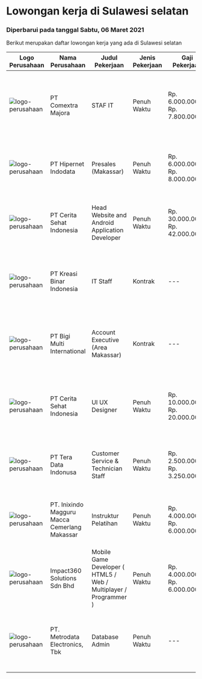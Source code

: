 
  # Lowongan kerja di Sulawesi selatan

  ### Diperbarui pada tanggal Sabtu, 06 Maret 2021

  Berikut merupakan daftar lowongan kerja yang ada di Sulawesi selatan

  |Logo Perusahaan | Nama Perusahaan | Judul Pekerjaan | Jenis Pekerjaan | Gaji Pekerjaan | Lokasi | Deskripsi | Tanggal diunggah | Pranala |
  | -------------- | --------------- | --------------- | --------- | --------- | -------------- | ------- | ----------- | ----------- |
  |![logo-perusahaan](https://image-service-cdn.seek.com.au/afa5d83b7a8f13a10b32e054f08b7dbce624d2b2/ee4dce1061f3f616224767ad58cb2fc751b8d2dc)|PT Comextra Majora|STAF IT|Penuh Waktu|Rp. 6.000.000-Rp. 7.800.000|Makassar|Tugas dan tanggung jawab : Membuat dan mendesain program Melakukan perubahan program sesuai perkembangan dan kebutuhan Perusahaan Melakukan pemasangan...|Jumat, 05 Maret 2021|https://www.jobstreet.co.id/id/job/staf-it-3474571?token=0~7b47caca-877c-4210-8027-83940907e67c&sectionRank=1&jobId=jobstreet-id-job-3474571|
|![logo-perusahaan](https://image-service-cdn.seek.com.au/10c421bd226b07c7b271d7c5e630a6b1efa36d67/ee4dce1061f3f616224767ad58cb2fc751b8d2dc)|PT Hipernet Indodata|Presales (Makassar)|Penuh Waktu|Rp. 6.000.000-Rp. 8.000.000|Makassar|Requirement: Age maximum 30 years old Minimum Bachelor degree from Computer Science (Computer Engineering, Information System, Information...|Kamis, 04 Maret 2021|https://www.jobstreet.co.id/id/job/presales-makassar-3474009?token=0~7b47caca-877c-4210-8027-83940907e67c&sectionRank=2&jobId=jobstreet-id-job-3474009|
|![logo-perusahaan](https://us.123rf.com/450wm/pavelstasevich/pavelstasevich1811/pavelstasevich181101027/112815900-stock-vector-no-image-available-icon-flat-vector.jpg?ver=6)|PT Cerita Sehat Indonesia|Head Website and Android Application Developer|Penuh Waktu|Rp. 30.000.000-Rp. 42.000.000|Sulawesi Selatan|Job Brief:We are looking for a Website and Android Developer to be responsible for developing mobile applications for Health Company.Reports to:...|Jumat, 26 Februari 2021|https://www.jobstreet.co.id/id/job/head-website-and-android-application-developer-3456494?token=0~7b47caca-877c-4210-8027-83940907e67c&sectionRank=3&jobId=jobstreet-id-job-3456494|
|![logo-perusahaan](https://image-service-cdn.seek.com.au/6ab6dc42de3ed6219dc320fa9e0f53533b286e0b/ee4dce1061f3f616224767ad58cb2fc751b8d2dc)|PT Kreasi Binar Indonesia|IT Staff|Kontrak|---|Makassar|Kualifikasi :- Pendidikan D3/S1 Bidang IT- usia maksimal 28 tahun- Pengalaman kerja dibidang IT minimal 1 tahun- Menguasai Android studio- Menguasai...|Kamis, 25 Februari 2021|https://www.jobstreet.co.id/id/job/it-staff-3466971?token=0~7b47caca-877c-4210-8027-83940907e67c&sectionRank=4&jobId=jobstreet-id-job-3466971|
|![logo-perusahaan](https://image-service-cdn.seek.com.au/0c18fec6b112137679fd87a61aca854bfaf25188/ee4dce1061f3f616224767ad58cb2fc751b8d2dc)|PT Bigi Multi International|Account Executive (Area Makassar)|Kontrak|---|Makassar|Kualifikasi :  Berusia maksimal 35 tahun Pendidikan minimal D3 Memiliki pengalaman di bidang yang sama minimal 2 tahun Mampu mempresentasikan product...|Rabu, 24 Februari 2021|https://www.jobstreet.co.id/id/job/account-executive-area-makassar-3454155?token=0~7b47caca-877c-4210-8027-83940907e67c&sectionRank=5&jobId=jobstreet-id-job-3454155|
|![logo-perusahaan](https://us.123rf.com/450wm/pavelstasevich/pavelstasevich1811/pavelstasevich181101027/112815900-stock-vector-no-image-available-icon-flat-vector.jpg?ver=6)|PT Cerita Sehat Indonesia|UI UX Designer|Penuh Waktu|Rp. 10.000.000-Rp. 20.000.000|Sulawesi Selatan|Job DescriptionRequirements : Experienced in related field UI/UX Designer minimum 2 year Up-to-date knowledge of design software like Adobe...|Selasa, 23 Februari 2021|https://www.jobstreet.co.id/id/job/ui-ux-designer-3457370?token=0~7b47caca-877c-4210-8027-83940907e67c&sectionRank=6&jobId=jobstreet-id-job-3457370|
|![logo-perusahaan](https://image-service-cdn.seek.com.au/95c9dbd1b5fad8031489fa8bb6de0cad4e83a4a3/ee4dce1061f3f616224767ad58cb2fc751b8d2dc)|PT Tera Data Indonusa|Customer Service & Technician Staff|Penuh Waktu|Rp. 2.500.000-Rp. 3.250.000|Makassar|Deskripsi Pekerjaan: Fast respon dalam menerima keluhan pelanggan. Menerima dan menjawab telepon masuk. Mampu bekerjasama dengan divisi lain termasuk...|Senin, 15 Februari 2021|https://www.jobstreet.co.id/id/job/customer-service-technician-staff-3457631?token=0~7b47caca-877c-4210-8027-83940907e67c&sectionRank=7&jobId=jobstreet-id-job-3457631|
|![logo-perusahaan](https://image-service-cdn.seek.com.au/d8f8f6f448f0b42d55823419f2e87a8ccb08ca2e/ee4dce1061f3f616224767ad58cb2fc751b8d2dc)|PT. Inixindo Magguru Macca Cemerlang Makassar|Instruktur Pelatihan|Penuh Waktu|Rp. 4.000.000-Rp. 6.000.000|Makassar|Kandidat harus memiliki setidaknya Gelar Sarjana di Fisika, Ilmu Komputer/Teknologi Informasi, Matematika atau setara. Bahasa yang harus dimiliki:...|Minggu, 14 Februari 2021|https://www.jobstreet.co.id/id/job/instruktur-pelatihan-3451677?token=0~7b47caca-877c-4210-8027-83940907e67c&sectionRank=8&jobId=jobstreet-id-job-3451677|
|![logo-perusahaan](https://image-service-cdn.seek.com.au/06b729438205195a03d4bcec08ce1ddd5d9c1576/ee4dce1061f3f616224767ad58cb2fc751b8d2dc)|Impact360 Solutions Sdn Bhd|Mobile Game Developer ( HTML5 / Web / Multiplayer / Programmer )|Penuh Waktu|Rp. 4.000.000-Rp. 6.000.000|Sulawesi Selatan|We are hiring remote HTML5 game developers from all parts of Indonesia. If you have real experience building HTML5 games or applications, you're...|Rabu, 17 Februari 2021|https://www.jobstreet.co.id/id/job/mobile-game-developer-html5-web-multiplayer-programmer-4484398/origin/my?token=0~7b47caca-877c-4210-8027-83940907e67c&sectionRank=9&jobId=jobstreet-my-job-4484398|
|![logo-perusahaan](https://image-service-cdn.seek.com.au/360ff551a5280d24a3ac9432bdc8ba5ec988566b/ee4dce1061f3f616224767ad58cb2fc751b8d2dc)|PT. Metrodata Electronics, Tbk|Database Admin|Penuh Waktu|---|Makassar|Minimum S1 Teknik Informatika atau Sistem Informasi  Pengalaman sebagai DB Admin atau DB Developer minimal 2 tahun Mengetahui konsep Datawarehouse dan...|Kamis, 11 Februari 2021|https://www.jobstreet.co.id/id/job/database-admin-3456681?token=0~7b47caca-877c-4210-8027-83940907e67c&sectionRank=10&jobId=jobstreet-id-job-3456681|

  